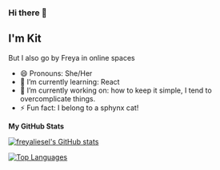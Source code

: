 ### Hi there 👋

## I'm Kit
But I also go by Freya in online spaces

<!--
**freyaliesel/freyaliesel** is a ✨ _special_ ✨ repository because its `README.md` (this file) appears on your GitHub profile.

Here are some ideas to get you started: -->
- 😄 Pronouns: She/Her
- 🌱 I’m currently learning: React
- 🔭 I’m currently working on: how to keep it simple, I tend to overcomplicate things.
- ⚡ Fun fact: I belong to a sphynx cat!
<!-- 📫 How to reach me: freyacodes@gmail.com
👯 I’m looking to collaborate on ...
🤔 I’m looking for help with ...
💬 Ask me about ... -->

<b>My GitHub Stats</b>

<a href="http://www.github.com/freyaliesel"><img src="https://github-readme-stats.vercel.app/api?username=freyaliesel&show_icons=true&hide=stars,&count_private=true&title_color=0891b2&text_color=ffffff&icon_color=14b8a6&bg_color=171717&hide_border=true&show_icons=true" alt="freyaliesel's GitHub stats" /></a>

<a href="https://github.com/freyaliesel" align="left"><img src="https://github-readme-stats.vercel.app/api/top-langs/?username=freyaliesel&langs_count=10&title_color=0891b2&text_color=ffffff&icon_color=14b8a6&bg_color=171717&hide_border=true&locale=en&custom_title=Top%20%Languages" alt="Top Languages" /></a>

<!-- 
<b>Top Repositories</b>

<div width="100%" align="center"><a href="https://github.com/freyaliesel/ManyFest" align="left"><img align="left" width="45%" src="https://github-readme-stats.vercel.app/api/pin/?username=freyaliesel&repo=ManyFest&title_color=0891b2&text_color=ffffff&icon_color=14b8a6&bg_color=171717&hide_border=true&locale=en" /></a></div>
-->
<br /><br /><br /><br /><br /><br /><br />

